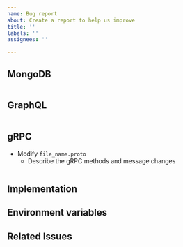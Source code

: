 ```yaml
---
name: Bug report
about: Create a report to help us improve
title: ''
labels: ''
assignees: ''

---
```


## MongoDB

<!--
Describe Database schema changes 
 -->

```javascript

```

## GraphQL

<!--
Describe graphQL schema changes 
 -->

```gql
```

## gRPC

<!--
Describe gRPC methods and message changes
 -->

- Modify `file_name.proto`
  - Describe the gRPC methods and message changes

```proto
```

## Implementation

<!--
Describe the logic changes
 -->

## Environment variables

<!--
List the new/changed environment variables (using markdown list indent)
 -->

## Related Issues

<!--
URL of the related issues (using markdown list indent)
 -->
